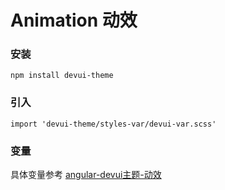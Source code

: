 # Animation 动效


### 安装
```
npm install devui-theme
```


### 引入

```
import 'devui-theme/styles-var/devui-var.scss'
```


### 变量

具体变量参考 [angular-devui主题-动效](https://devui.design/components/zh-cn/design-animation/demo)